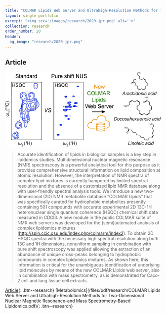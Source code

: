 ```yaml
---
title: "COLMAR Lipids Web Server and Ultrahigh-Resolution Methods for Two-Dimensional Nuclear Magnetic Resonance-and Mass Spectrometry-Based Lipidomics"
layout: single-portfolio
excerpt: "<img src='/images/research/2020-jpr.png' alt=''>"
collection: research
order_number: 20
header: 
  og_image: "research/2020-jpr.png"
---
```


## Article

![Toc](/images/research/2020-jpr.png)

> Accurate identification of lipids in biological samples is a key step in lipidomics studies. Multidimensional nuclear magnetic resonance (NMR) spectroscopy is a powerful analytical tool for this purpose as it provides comprehensive structural information on lipid composition at atomic resolution. However, the interpretation of NMR spectra of complex lipid mixtures is currently hampered by limited spectral resolution and the absence of a customized lipid NMR database along with user-friendly spectral analysis tools. We introduce a new two-dimensional (2D) NMR metabolite database “COLMAR Lipids” that was specifically curated for hydrophobic metabolites presently containing 501 compounds with accurate experimental 2D 13C-1H heteronuclear single quantum coherence (HSQC) chemical shift data measured in CDCl3. A new module in the public COLMAR suite of NMR web servers was developed for the (semi)automated analysis of complex lipidomics mixtures (http://spin.ccic.osu.edu/index.php/colmarm/index2). To obtain 2D HSQC spectra with the necessary high spectral resolution along both 13C and 1H dimensions, nonuniform sampling in combination with pure shift spectroscopy was applied allowing the extraction of an abundance of unique cross-peaks belonging to hydrophobic compounds in complex lipidomics mixtures. As shown here, this information is critical for the unambiguous identification of underlying lipid molecules by means of the new COLMAR Lipids web server, also in combination with mass spectrometry, as is demonstrated for Caco-2 cell and lung tissue cell extracts.


[Article](https://pubs.acs.org/doi/abs/10.1021/acs.jproteome.9b00845){: .btn--research} [Metabolomics](/files/pdf/research/COLMAR Lipids Web Server and Ultrahigh-Resolution Methods for Two-Dimensional Nuclear Magnetic Resonance-and Mass Spectrometry-Based Lipidomics.pdf){: .btn--research}
